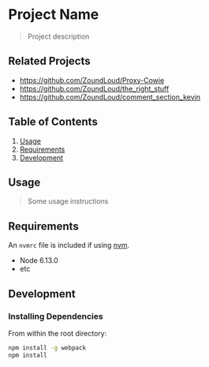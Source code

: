 # Project Name

> Project description

## Related Projects

  - https://github.com/ZoundLoud/Proxy-Cowie
  - https://github.com/ZoundLoud/the_right_stuff
  - https://github.com/ZoundLoud/comment_section_kevin

## Table of Contents

1. [Usage](#Usage)
1. [Requirements](#requirements)
1. [Development](#development)

## Usage

> Some usage instructions

## Requirements

An `nvmrc` file is included if using [nvm](https://github.com/creationix/nvm).

- Node 6.13.0
- etc

## Development

### Installing Dependencies

From within the root directory:

```sh
npm install -g webpack
npm install
```

